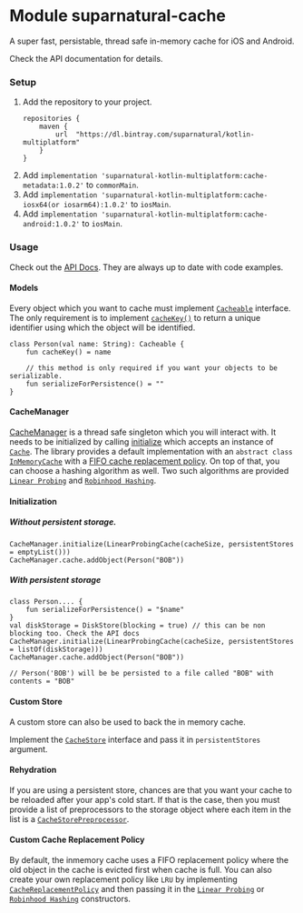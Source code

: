 # Module suparnatural-cache

A super fast, persistable, thread safe in-memory cache for iOS and Android.

Check the API documentation for details.

### Setup

1. Add the repository to your project.
    ```
    repositories {
        maven {
            url  "https://dl.bintray.com/suparnatural/kotlin-multiplatform"
        }
    }
    ```
2. Add `implementation 'suparnatural-kotlin-multiplatform:cache-metadata:1.0.2'` to `commonMain`.
3. Add `implementation 'suparnatural-kotlin-multiplatform:cache-iosx64(or iosarm64):1.0.2'` to `iosMain`.
4. Add `implementation 'suparnatural-kotlin-multiplatform:cache-android:1.0.2'` to `iosMain`.


### Usage

Check out the [API Docs](https://suparngp.github.io/kotlin-multiplatform-projects/cache/docs/suparnatural-cache/index.html).
They are always up to date with code examples.

#### Models
Every object which you want to cache must implement [`Cacheable`](https://suparngp.github.io/kotlin-multiplatform-projects/cache/docs/suparnatural-cache/com.suparnatural.core.cache/-cacheable/index.html) interface. The only requirement is to implement [`cacheKey()`](https://suparngp.github.io/kotlin-multiplatform-projects/cache/docs/suparnatural-cache/com.suparnatural.core.cache/-cacheable/cache-key.html) to return a unique identifier using which the object will be identified.

```
class Person(val name: String): Cacheable {
    fun cacheKey() = name

    // this method is only required if you want your objects to be serializable.
    fun serializeForPersistence() = ""
}
```

#### CacheManager
[CacheManager](https://suparngp.github.io/kotlin-multiplatform-projects/cache/docs/suparnatural-cache/com.suparnatural.core.cache/-cache-manager/index.html) is a thread safe singleton which you will interact with. It needs to be initialized by calling [initialize](https://suparngp.github.io/kotlin-multiplatform-projects/cache/docs/suparnatural-cache/com.suparnatural.core.cache/-cache-manager/initialize.html) which accepts an instance of [`Cache`](https://suparngp.github.io/kotlin-multiplatform-projects/cache/docs/suparnatural-cache/com.suparnatural.core.cache/-cache/index.html). The library provides a default implementation with an `abstract class` [`InMemoryCache`](https://suparngp.github.io/kotlin-multiplatform-projects/cache/docs/suparnatural-cache/com.suparnatural.core.cache/-in-memory-cache/index.html) with a [FIFO cache replacement policy](https://suparngp.github.io/kotlin-multiplatform-projects/cache/docs/suparnatural-cache/com.suparnatural.core.cache/-fifo-cache-replacement-policy/index.html). On top of that, you can choose a hashing algorithm as well. Two such algorithms are provided [`Linear Probing`](https://suparngp.github.io/kotlin-multiplatform-projects/cache/docs/suparnatural-cache/com.suparnatural.core.cache/-linear-probing-cache/index.html) and [`Robinhood Hashing`](https://suparngp.github.io/kotlin-multiplatform-projects/cache/docs/suparnatural-cache/com.suparnatural.core.cache/-robin-hood-probing-cache/index.html).

#### Initialization

##### Without persistent storage.

```
CacheManager.initialize(LinearProbingCache(cacheSize, persistentStores = emptyList()))
CacheManager.cache.addObject(Person("BOB"))
```

##### With persistent storage

```
class Person.... {
    fun serializeForPersistence() = "$name"
}
val diskStorage = DiskStore(blocking = true) // this can be non blocking too. Check the API docs
CacheManager.initialize(LinearProbingCache(cacheSize, persistentStores = listOf(diskStorage)))
CacheManager.cache.addObject(Person("BOB"))

// Person('BOB') will be be persisted to a file called "BOB" with contents = "BOB"
```

#### Custom Store

A custom store can also be used to back the in memory cache.

Implement the [`CacheStore`](https://suparngp.github.io/kotlin-multiplatform-projects/cache/docs/suparnatural-cache/com.suparnatural.core.cache/-cache-store/index.html) interface and pass it in `persistentStores` argument.


#### Rehydration
If you are using a persistent store, chances are that you want your cache to be reloaded after your app's cold start. If that is the case, then you must provide a list of preprocessors to the storage object where each item in the list is a [`CacheStorePreprocessor`](https://suparngp.github.io/kotlin-multiplatform-projects/cache/docs/suparnatural-cache/com.suparnatural.core.cache/-cache-store-preprocessor/index.html).

#### Custom Cache Replacement Policy
By default, the inmemory cache uses a FIFO replacement policy where the old object in the cache is evicted first when cache is full. You can also create your own replacement policy like `LRU` by implementing [`CacheReplacementPolicy`](https://suparngp.github.io/kotlin-multiplatform-projects/cache/docs/suparnatural-cache/com.suparnatural.core.cache/-cache-replacement-policy/index.html) and then passing it in the [`Linear Probing`](https://suparngp.github.io/kotlin-multiplatform-projects/cache/docs/suparnatural-cache/com.suparnatural.core.cache/-linear-probing-cache/index.html) or [`Robinhood Hashing`](https://suparngp.github.io/kotlin-multiplatform-projects/cache/docs/suparnatural-cache/com.suparnatural.core.cache/-robin-hood-probing-cache/index.html) constructors.
